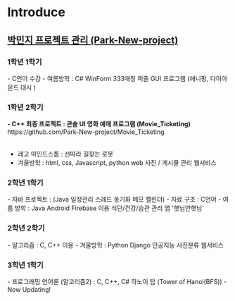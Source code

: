 # Introduce
<h2><u>박민지 프로젝트 관리 (Park-New-project)</u></h2>

<h3>1학년 1학기</h3>
 - C언어 수강
 - 여름방학 : C# WinForm 333매칭 퍼즐 GUI 프로그램 (애니팡, 다이아몬드 대시 )

<h3>1학년 2학기</h3>
 <b> - C++ 최종 프로젝트 : 콘솔 UI 영화 예매 프로그램 (Movie_Ticketing)</b><br>
  https://github.com/Park-New-project/Movie_Ticketing<br><br>
  
 - 레고 마인드스톰 : 선따라 길찾는 로봇
 - 겨울방학 : html, css, Javascript, python web 사진 / 게시물 관리 웹서비스

<h3>2학년 1학기</h3>
 - 자바 프로젝트 : (Java 일정관리 스레드 동기화 메모 캘린더)
 - 자료 구조 : C언어
 - 여름 방학 :  Java Android Firebase 이용 식단/건강/습관 관리 앱 '햇님안햇님'

<h3>2학년 2학기</h3>
 - 알고리즘 : C, C++ 이용
 - 겨울방학 : Python Django 인공지능 사진분류 웹서비스

<h3>3학년 1학기</h3>
 - 프로그래밍 언어론 (알고리즘2) : C, C++, C# 하노이 탑 (Tower of Hanoi(BFS))
 - Now Updating!
